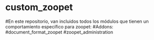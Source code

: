 # custom_zoopet
#En este repositorio, van incluidos todos los módulos que tienen un comportamiento específico para zoopet:
#Addons:
#document_format_zoopet
#zoopet_administration
